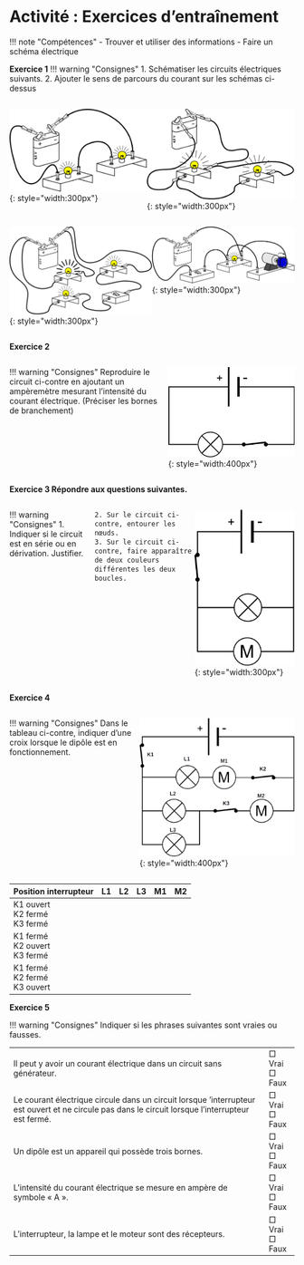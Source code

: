 # Activité : Exercices d’entraînement



!!! note "Compétences"
    - Trouver et utiliser des informations
    - Faire un schéma électrique
    
**Exercice 1** 
!!! warning "Consignes"
	1. Schématiser les circuits électriques suivants. 
	2. Ajouter le sens de parcours du courant sur les schémas ci-dessus

<div markdown style="display: flex; flex-direction:row" > 

![Circuit 1](Pictures/dessincircuit1.png){: style="width:300px"}</td>

![Circuit 2](Pictures/dessinCircuit2.png){: style="width:300px"}

</div>


<div markdown style="display: flex; flex-direction:row" > 

![Circuit 3](Pictures/dessinCircuit3.png){: style="width:300px"}

![Circuit 4](Pictures/dessinCircuit4.png){: style="width:300px"}

</div>



**Exercice 2**

<div markdown style="display: flex; flex-direction:row" > 

!!! warning "Consignes"
	Reproduire le circuit ci-contre en ajoutant un ampèremètre mesurant l’intensité du courant électrique. (Préciser les bornes de branchement)

![](Pictures/schemacircuitExo2.png){: style="width:400px"}


</div>



**Exercice 3 Répondre aux questions suivantes.** 

<div markdown style="display: flex; flex-direction:row" > 


!!! warning "Consignes"
	1. Indiquer si le circuit est en série ou en dérivation. Justifier. 

	2. Sur le circuit ci-contre, entourer les nœuds.
	3. Sur le circuit ci-contre, faire apparaître de deux couleurs différentes les deux boucles.

![](Pictures/schemaCircuitExo3.png){: style="width:300px"}

</div>


**Exercice 4** 

<div markdown style="display: flex; flex-direction:row" > 

!!! warning "Consignes"
	Dans le tableau ci-contre, indiquer d’une croix lorsque le dipôle est en fonctionnement.


![](Pictures/schemaCrcuitExo4.png){: style="width:400px"}

</div>
<table>
<thead>
  <tr>
    <th>Position interrupteur</th>
    <th> L1 		</th>
    <th> L2 		</th>
    <th>L3 		</th>
    <th> M1 		</th>
    <th>M2 	</th>
  </tr>
</thead>
<tbody>
  <tr>
    <td> K1 			ouvert<br>K2 			fermé <br>K3 			fermé  </td>
    <td> 			<br>&nbsp;&nbsp;			 		</td>
    <td> 			<br>&nbsp;&nbsp;			 		</td>
    <td> 			<br>  			</td>
    <td> 			<br>&nbsp;&nbsp;			 		</td>
    <td> 			<br>&nbsp;&nbsp;			 		</td>
  </tr>
  <tr>
    <td> K1 			fermé<br>K2 			ouvert <br>K3 			fermé</td>
    <td> 			<br>&nbsp;&nbsp;			 		</td>
    <td> 			<br>&nbsp;&nbsp;			 		</td>
    <td> 			<br>&nbsp;&nbsp;			 		</td>
    <td> 			<br>&nbsp;&nbsp;			 		</td>
    <td> 			<br>&nbsp;&nbsp;			 		</td>
  </tr>
  <tr>
    <td> K1 			fermé<br>K2 			fermé<br>K3 			ouvert </td>
    <td> 			<br>&nbsp;&nbsp;			 		</td>
    <td> 			<br>&nbsp;&nbsp;			 		</td>
    <td> 			<br>&nbsp;&nbsp;			 		</td>
    <td> 			<br>&nbsp;&nbsp;			 		</td>
    <td> 			<br>&nbsp;&nbsp;			 		</td>
  </tr>
</tbody>
</table>







**Exercice 5**

!!! warning "Consignes"
	Indiquer si les phrases suivantes sont vraies ou fausses.

<table>
<tbody>
  <tr>
    <td>Il peut y avoir un courant électrique dans un circuit sans générateur. </td>
    <td>□ Vrai <br>□ Faux</td>
  </tr>
  <tr>
    <td>Le courant électrique circule dans un circuit lorsque ’interrupteur est ouvert et ne circule pas dans le circuit lorsque l’interrupteur est fermé.</td>
    <td>□   Vrai  			<br>□   Faux</td>
  </tr>
  <tr>
    <td>Un dipôle est un appareil qui possède trois bornes.</td>
    <td>□   Vrai  			<br>□   Faux</td>
  </tr>
  <tr>
    <td> L’intensité du courant électrique se mesure en ampère de symbole « A ». 	</td>
    <td>□   Vrai  			<br>□   Faux</td>
  </tr>
  <tr>
    <td>L’interrupteur, la lampe et le moteur sont des récepteurs.  </td>
    <td> □   Vrai  			<br>□   Faux </td>
  </tr>
</tbody>
</table>